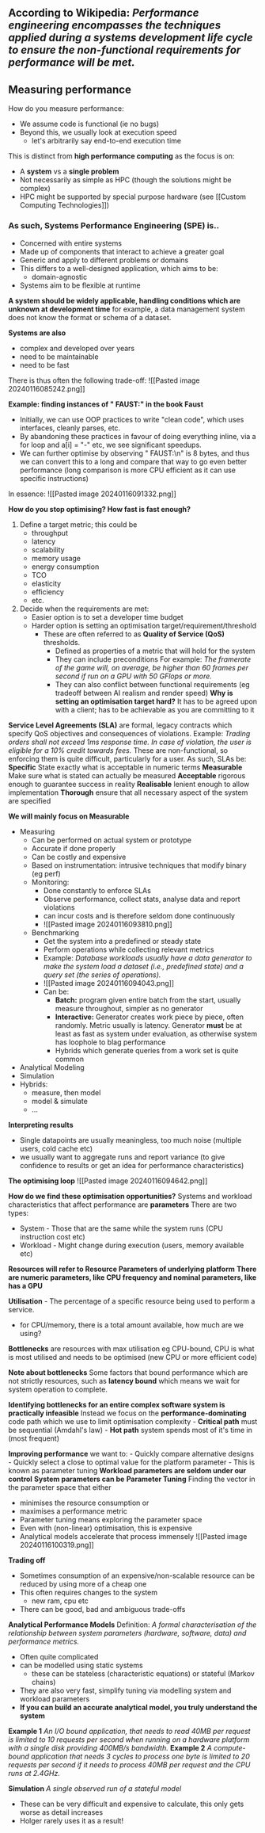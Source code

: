 ## According to Wikipedia: *Performance engineering encompasses the techniques applied during a systems development life cycle to ensure the non-functional requirements for performance will be met.*
## Measuring performance
How do you measure performance:
- We assume code is functional (ie no bugs)
- Beyond this, we usually look at execution speed
	- let's arbitrarily say end-to-end execution time

This is distinct from **high performance computing** as the focus is on:
- A **system** vs a **single problem**
- Not necessarily as simple as HPC (though the solutions might be complex)
- HPC might be supported by special purpose hardware (see [[Custom Computing Technologies]])

### As such, Systems Performance Engineering (SPE) is..
- Concerned with entire systems
- Made up of components that interact to achieve a greater goal
- Generic and apply to different problems or domains
- This differs to a well-designed application, which aims to be:
	- domain-agnostic
- Systems aim to be flexible at runtime

**A system should be widely applicable, handling conditions which are unknown at development time**
	for example, a data management system does not know the format or schema of a dataset.

**Systems are also**
- complex and developed over years
- need to be maintainable
- need to be fast

There is thus often the following trade-off:
![[Pasted image 20240116085242.png]]

**Example: finding instances of " FAUST:" in the book Faust**
- Initially, we can use OOP practices to write "clean code", which uses interfaces, cleanly parses, etc.
- By abandoning these practices in favour of doing everything inline, via a for loop and a\[i\] = "-" etc, we see significant speedups.
- We can further optimise by observing " FAUST:\\n" is 8 bytes, and thus we can convert this to a long and compare that way to go even better performance (long comparison is more CPU efficient as it can use specific instructions)

In essence:
![[Pasted image 20240116091332.png]]

**How do you stop optimising? How fast is fast enough?**
1. Define a target metric; this could be
	- throughput  
	- latency  
	- scalability  
	- memory usage  
	- energy consumption 
	- TCO
	- elasticity 
	- efficiency 
	- etc.
2. Decide when the requirements are met:
	- Easier option is to set a developer time budget
	- Harder option is setting an optimisation target/requirement/threshold
		- These are often referred to as **Quality of Service (QoS)** thresholds.
			- Defined as properties of a metric that will hold for the system
			- They can include preconditions
				For example: *The framerate of the game will, on average, be higher than 60 frames per second if run on a GPU with 50 GFlops or more.*
			- They can also conflict between functional requirements (eg tradeoff between AI realism and render speed)
**Why is setting an optimisation target hard?**
	It has to be agreed upon with a client; has to be achievable as you are committing to it

**Service Level Agreements (SLA)** are formal, legacy contracts which specify QoS objectives and consequences of violations. 
	Example: *Trading orders shall not exceed 1ms response time. In case of violation, the user is eligible for a 10% credit towards fees.*
These are non-functional, so enforcing them is quite difficult, particularly for a user. As such, SLAs be:
	**Specific** State exactly what is acceptable in numeric terms 
	**Measurable** Make sure what is stated can actually be measured
	**Acceptable** rigorous enough to guarantee success in reality 
	**Realisable** lenient enough to allow implementation
	**Thorough** ensure that all necessary aspect of the system are specified

**We will mainly focus on Measurable**

- Measuring  
	- Can be performed on actual system or prototype
	- Accurate if done properly
	- Can be costly and expensive
	- Based on instrumentation: intrusive techniques that modify binary (eg perf)
	- Monitoring:
		- Done constantly to enforce SLAs
		- Observe performance, collect stats, analyse data and report violations
		- can incur costs and is therefore seldom done continuously
		- ![[Pasted image 20240116093810.png]]
	- Benchmarking 
		- Get the system into a predefined or steady state
		- Perform operations while collecting relevant metrics
		- Example: *Database workloads usually have a data generator to make the system load a dataset (i.e., predefined state) and a query set (the series of operations).*
		- ![[Pasted image 20240116094043.png]]
		- Can be:
			- **Batch:** program given entire batch from the start, usually measure throughout, simpler as no generator
			- **Interactive:** Generator creates work piece by piece, often randomly. Metric usually is latency. Generator **must** be at least as fast as system under evaluation, as otherwise system has loophole to blag performance
			- Hybrids which generate queries from a work set is quite common
- Analytical Modeling
- Simulation 
- Hybrids:
	- measure, then model
	- model & simulate
	- …

**Interpreting results**
- Single datapoints are usually meaningless, too much noise (multiple users, cold cache etc)
- we usually want to aggregate runs and report variance (to give confidence to results or get an idea for performance characteristics)

**The optimising loop**
![[Pasted image 20240116094642.png]]

**How do we find these optimisation opportunities?**
Systems and workload characteristics that affect performance are **parameters**
There are two types:
- System - Those that are the same while the system runs (CPU instruction cost etc)
- Workload - Might change during execution (users, memory available etc)

**Resources will refer to Resource Parameters of underlying platform**
**There are numeric parameters, like CPU frequency and nominal parameters, like has a GPU**

**Utilisation** - The percentage of a specific resource being used to perform a service. 
- for CPU/memory, there is a total amount available, how much are we using?

**Bottlenecks** are resources with max utilisation eg CPU-bound, CPU is what is most utilised and needs to be optimised (new CPU or more efficient code)

**Note about bottlenecks** 
	Some factors that bound performance which are not strictly resources, such as **latency bound** which means we wait for system operation to complete.

**Identifying bottlenecks for an entire complex software system is practically infeasible**
	Instead we focus on the **performance-dominating** code path which we use to limit optimisation complexity
		- **Critical path** must be sequential (Amdahl's law)
		- **Hot path** system spends most of it's time in (most frequent)

**Improving performance**
we want to:
	- Quickly compare alternative designs
	- Quickly select a close to optimal value for the platform parameter
	- This is known as parameter tuning
**Workload parameters are seldom under our control**
**System parameters can be**
**Parameter Tuning**
Finding the vector in the parameter space that either 
- minimises the resource consumption or
- maximises a performance metric
- Parameter tuning means exploring the parameter space 
- Even with (non-linear) optimisation, this is expensive  
- Analytical models accelerate that process immensely
![[Pasted image 20240116100319.png]]

**Trading off**
- Sometimes consumption of an expensive/non-scalable resource can be reduced by using more of a cheap one
- This often requires changes to the system  
	- new ram, cpu etc
- There can be good, bad and ambiguous trade-offs

**Analytical Performance Models**
Definition: *A formal characterisation of the relationship between system parameters (hardware, software, data) and performance metrics.*
- Often quite complicated
- can be modelled using static systems
	- these can be stateless (characteristic equations) or stateful (Markov chains)
- They are also very fast, simplify tuning via modelling system and workload parameters
- **If you can build an accurate analytical model, you truly understand the system**

**Example 1** *An I/O bound application, that needs to read 40MB per request is limited to 10 requests per second when running on a hardware platform with a single disk providing 400MB/s bandwidth.*
**Example 2** *A compute-bound application that needs 3 cycles to process one byte is limited to 20 requests per second if it needs to process 40MB per request and the CPU runs at 2.4GHz.*

**Simulation**
*A single observed run of a stateful model*
- These can be very difficult and expensive to calculate, this only gets worse as detail increases
- Holger rarely uses it as a result!